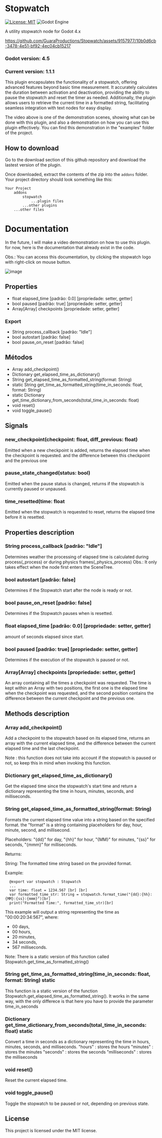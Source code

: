 # Stopwatch
[![License: MIT](https://img.shields.io/badge/License-MIT-yellow.svg)](https://opensource.org/licenses/MIT)
![Godot Engine](https://img.shields.io/badge/GODOT-%23FFFFFF.svg?style=for-the-badge&logo=godot-engine)

A utility stopwatch node for Godot 4.x

https://github.com/GuaraProductions/Stopwatch/assets/9157977/10b0d6cb-3478-4e51-bf92-4ec04cb15217

### **Godot version: 4.5**
### **Current version: 1.1.1**

This plugin encapsulates the functionality of a stopwatch, offering advanced features beyond basic time measurement. It accurately calculates the duration between activation and deactivation, providing the ability to pause the stopwatch and reset the timer as needed. Additionally, the plugin allows users to retrieve the current time in a formatted string, facilitating seamless integration with text nodes for easy display.

The video above is one of the demonstration scenes, showing what can be done with this plugin, and also a demonstration on how you can use this plugin effectively. You can find this demonstration in the "examples" folder of the project.

## How to download

Go to the download section of this github repository and download the lastest version of the plugin. 

Once downloaded, extract the contents of the zip into the ```addons``` folder. Your project directory should look something like this:

```
Your Project
    addons
        stopwatch
            ...plugin files
        ...other plugins
    ...other files
```

# Documentation

In the future, I will make a video demonstration on how to use this plugin. for now, here is the documentation that already exist in the code.

Obs.: You can access this documentation, by clicking the stopwatch logo with right-click on mouse button.

![image](https://github.com/GuaraProductions/Stopwatch/assets/9157977/0fa3a20a-8f0c-4d0a-a4ef-47c555abd8e8)

## Properties

 - float elapsed_time [padrão: 0.0] [propriedade: setter, getter]
 - bool paused [padrão: true] [propriedade: setter, getter]
 - Array[Array] checkpoints [propriedade: setter, getter]

### Export

 - String process_callback [padrão: "Idle"]
 - bool autostart [padrão: false]
 - bool pause_on_reset [padrão: false]

## Métodos

 - Array add_checkpoint()
 - Dictionary get_elapsed_time_as_dictionary()
 - String get_elapsed_time_as_formatted_string(format: String)
 - static String get_time_as_formatted_string(time_in_seconds: float, format: String)
 - static Dictionary get_time_dictionary_from_seconds(total_time_in_seconds: float)
 - void reset()
 - void toggle_pause()

## Signals

### new_checkpoint(checkpoint: float, diff_previous: float)

Emitted when a new checkpoint is added, returns the elapsed time when the checkpoint is requested. and the difference between this checkpoint and the previous one

### pause_state_changed(status: bool)

Emitted when the pause status is changed, returns if the stopwatch is currently paused or unpaused.

### time_resetted(time: float

Emitted when the stopwatch is requested to reset, returns the elapsed time before it is resetted.


## Properties description

### String process_callback [padrão: "Idle"]

Determines weather the processing of elapsed time is calculated during process(_process) or during physics frames(_physics_process) Obs.: It only takes effect when the node first enters the SceneTree.


### bool autostart [padrão: false]

Determines if the Stopwatch start after the node is ready or not.


### bool pause_on_reset [padrão: false]

Determines if the Stopwatch pauses when is resetted.


### float elapsed_time [padrão: 0.0] [propriedade: setter, getter]

amount of seconds elapsed since start.


### bool paused [padrão: true] [propriedade: setter, getter]

Determines if the execution of the stopwatch is paused or not.


### Array[Array] checkpoints [propriedade: setter, getter]

An array containing all the times a checkpoint was requested. The time is kept within an Array with two positions, the first one is the elapsed time when the checkpoint was requested, and the second position contains the difference between the current checkpoint and the previous one.


## Methods description

### Array add_checkpoint()

Add a checkpoint to the stopwatch based on its elapsed time, returns an array with the current elapsed time, and the difference between the current elapsed time and the last checkpoint. 
 
Note : this function does not take into account if the stopwatch is paused or not, so keep this in mind when invoking this function.


### Dictionary get_elapsed_time_as_dictionary()

Get the elapsed time since the stopwatch's start time and return a dictionary representing the time in hours, minutes, seconds, and milliseconds.


### String get_elapsed_time_as_formatted_string(format: String)

Formats the current elapsed time value into a string based on the specified format. the "format" is a string containing placeholders for day, hour, minute, second, and millisecond.
 
Placeholders: "{dd}" for day, "{hh}" for hour, "{MM}" for minutes, "{ss}" for seconds, "{mmm}" for milliseconds.
 
Returns:
 
String: The formatted time string based on the provided format.
 
Example:

```gdscript
  @export var stopwatch : Stopwatch
  ...
  var time: float = 1234.567 [br] [br]
  var formatted_time_str: String = stopwatch.format_time("{dd}:{hh}:{MM}:{ss}:{mmm}")[br]
  print("Formatted Time:", formatted_time_str)[br]
```
This example will output a string representing the time as "00:00:20:34:567", where:
 
- 00 days,
- 00 hours,
- 20 minutes,
- 34 seconds,
- 567 milliseconds. 
 
Note: There is a static version of this function called Stopwatch.get_time_as_formatted_string()

### String get_time_as_formatted_string(time_in_seconds: float, format: String) static

This function is a static version of the function Stopwatch.get_elapsed_time_as_formatted_string(). It works in the same way, with the only differece is that here you have to provide the parameter time_in_seconds

### Dictionary get_time_dictionary_from_seconds(total_time_in_seconds: float) static

Convert a time in seconds as a dictionary representing the time in hours, minutes, seconds, and milliseconds. 
"hours" : stores the hours 
"minutes" : stores the minutes 
"seconds" : stores the seconds 
"milliseconds" : stores the milliseconds

### void reset()

Reset the current elapsed time.

### void toggle_pause()

Toggle the stopwatch to be paused or not, depending on previous state.

## License

This project is licensed under the MIT license.
